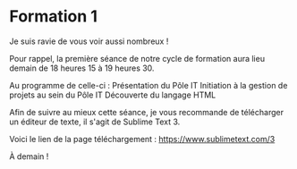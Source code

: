 # Formation 1

Je suis ravie de vous voir aussi nombreux !

 

Pour rappel, la première séance de notre cycle de formation aura lieu demain de 18 heures 15 à 19 heures 30.

 

Au programme de celle-ci :
    Présentation du Pôle IT
    Initiation à la gestion de projets au sein du Pôle IT
    Découverte du langage HTML

 

Afin de suivre au mieux cette séance, je vous recommande de télécharger un éditeur de texte, il s'agit de Sublime Text 3.

 

Voici le lien de la page téléchargement : https://www.sublimetext.com/3

 

À demain !

